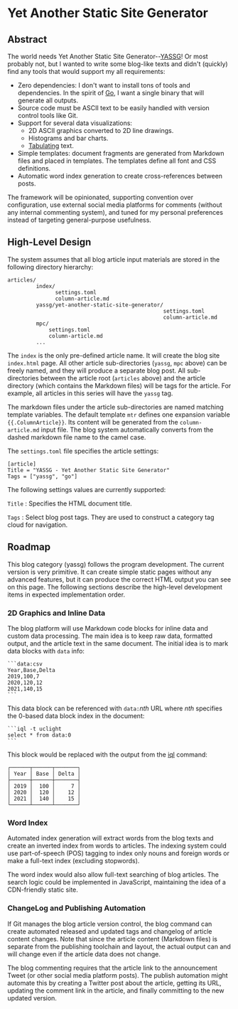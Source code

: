 [//]: # (-*- markdown -*-)

# Yet Another Static Site Generator

## Abstract

The world needs Yet Another Static Site
Generator--[YASSG](https://github.com/markkurossi/blog)! Or most
probably not, but I wanted to write some blog-like texts and didn't
(quickly) find any tools that would support my all requirements:

 - Zero dependencies: I don't want to install tons of tools and
   dependencies. In the spirit of [Go](https://go.dev/), I want a
   single binary that will generate all outputs.
 - Source code must be ASCII text to be easily handled with version
   control tools like Git.
 - Support for several data visualizations:
   - 2D ASCII graphics converted to 2D line drawings.
   - Histograms and bar charts.
   - [Tabulating](https://github.com/markkurossi/tabulate) text.
 - Simple templates: document fragments are generated from Markdown
   files and placed in templates. The templates define all font and
   CSS definitions.
 - Automatic word index generation to create cross-references between
   posts.

The framework will be opinionated, supporting convention over
configuration, use external social media platforms for comments
(without any internal commenting system), and tuned for my personal
preferences instead of targeting general-purpose usefulness.

## High-Level Design

The system assumes that all blog article input materials are stored in
the following directory hierarchy:

    articles/
             index/
                   settings.toml
                   column-article.md
             yassg/yet-another-static-site-generator/
                                                     settings.toml
                                                     column-article.md
             mpc/
                 settings.toml
                 column-article.md
             ...

The `index` is the only pre-defined article name. It will create the
blog site `index.html` page. All other article sub-directories
(`yassg`, `mpc` above) can be freely named, and they will produce a
separate blog post. All sub-directories between the article root
(`articles` above) and the article directory (which contains the
Markdown files) will be tags for the article. For example, all
articles in this series will have the `yassg` tag.

The markdown files under the article sub-directories are named
matching template variables. The default template `mtr` defines one
expansion variable `{{.ColumnArticle}}`. Its content will be generated
from the `column-article.md` input file. The blog system automatically
converts from the dashed markdown file name to the camel case.

The `settings.toml` file specifies the article settings:

    [article]
    Title = "YASSG - Yet Another Static Site Generator"
    Tags = ["yassg", "go"]

The following settings values are currently supported:

`Title`
: Specifies the HTML document title.

`Tags`
: Select blog post tags. They are used to construct a category tag
cloud for navigation.

## Roadmap

This blog category (yassg) follows the program development. The
current version is very primitive. It can create simple static pages
without any advanced features, but it can produce the correct HTML
output you can see on this page. The following sections describe the
high-level development items in expected implementation order.

### 2D Graphics and Inline Data

The blog platform will use Markdown code blocks for inline data and
custom data processing. The main idea is to keep raw data, formatted
output, and the article text in the same document. The initial idea is
to mark data blocks with `data` info:

    ```data:csv
    Year,Base,Delta
    2019,100,7
    2020,120,12
    2021,140,15
    ```

This data block can be referenced with `data:`_nth_ URL where _nth_
specifies the 0-based data block index in the document:

    ```iql -t uclight
    select * from data:0
    ```

This block would be replaced with the output from the
[iql](https://github.com/markkurossi/iql) command:

```
┌──────┬──────┬───────┐
│ Year │ Base │ Delta │
├──────┼──────┼───────┤
│ 2019 │  100 │     7 │
│ 2020 │  120 │    12 │
│ 2021 │  140 │    15 │
└──────┴──────┴───────┘
```

### Word Index

Automated index generation will extract words from the blog texts and
create an inverted index from words to articles. The indexing system
could use part-of-speech (POS) tagging to index only nouns and foreign
words or make a full-text index (excluding stopwords).

The word index would also allow full-text searching of blog
articles. The search logic could be implemented in JavaScript,
maintaining the idea of a CDN-friendly static site.

### ChangeLog and Publishing Automation

If Git manages the blog article version control, the blog command can
create automated released and updated tags and changelog of article
content changes. Note that since the article content (Markdown files)
is separate from the publishing toolchain and layout, the actual
output can and will change even if the article data does not change.

The blog commenting requires that the article link to the announcement
Tweet (or other social media platform posts). The publish automation
might automate this by creating a Twitter post about the article,
getting its URL, updating the comment link in the article, and finally
committing to the new updated version.
